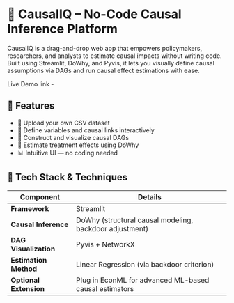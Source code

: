 # 🧠 CausalIQ – No-Code Causal Inference Platform

CausalIQ is a drag-and-drop web app that empowers policymakers, researchers, and analysts to estimate causal impacts without writing code. Built using Streamlit, DoWhy, and Pyvis, it lets you visually define causal assumptions via DAGs and run causal effect estimations with ease.

Live Demo link -

## 🎯 Features

- 📁 Upload your own CSV dataset
- 🔄 Define variables and causal links interactively
- 🔗 Construct and visualize causal DAGs
- 🧪 Estimate treatment effects using DoWhy
- 📊 Intuitive UI — no coding needed

## 🧰 Tech Stack & Techniques

| Component              | Details                                                  |
|------------------------|----------------------------------------------------------|
| **Framework**          | Streamlit                                                |
| **Causal Inference**   | DoWhy (structural causal modeling, backdoor adjustment)  |
| **DAG Visualization**  | Pyvis + NetworkX                                         |
| **Estimation Method**  | Linear Regression (via backdoor criterion)               |
| **Optional Extension** | Plug in EconML for advanced ML-based causal estimators   |

